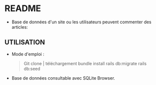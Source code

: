 # README

- Base de données d'un site ou les utilisateurs peuvent commenter des articles:

## UTILISATION
- Mode d'emploi :
	> Git clone | téléchargement
	> bundle install
	> rails db:migrate
	> rails db:seed

- Base de données consultable avec SQLite Browser.